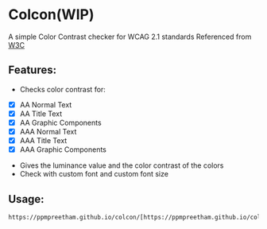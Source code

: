 # Colcon(WIP)
A simple Color Contrast checker for WCAG 2.1 standards
Referenced from [W3C](https://www.w3.org/TR/WCAG21/)

## Features:
- Checks color contrast for:

- [x] AA Normal Text
- [x] AA Title Text
- [x] AA Graphic Components
- [x] AAA Normal Text
- [x] AAA Title Text
- [x] AAA Graphic Components

- Gives the luminance value and the color contrast of the colors
- Check with custom font and custom font size

## Usage:

```
https://ppmpreetham.github.io/colcon/[https://ppmpreetham.github.io/colcon/]
```